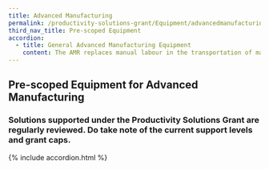 ```yaml
---
title: Advanced Manufacturing
permalink: /productivity-solutions-grant/Equipment/advancedmanufacturing/
third_nav_title: Pre-scoped Equipment
accordion:
  - title: General Advanced Manufacturing Equipment
    content: The AMR replaces manual labour in the transportation of materials and semi/fully completed products around the factory floor during production process. As a collaborative robot for automated internal transportation, AMR comes with autonomous functions to identify obstacles and navigate around factory floor without need for markers or coming to a complete stop for an extended period. Grant support80% of cost of equipment, up to $30,000 grantPurchase of pre-owned/used equipment not supportable<br/><br/><a href='/productivity-solutions-grant/solutionrepo/solution27' target='_blank'>Autonomous Mobile Robot</a><br/><br/><br/>A probing system consists of the following attached to CNC machining centerWork Piece Touch Probe Work piece measurement/referencing Tool Setting Probe Tool setting, length, radius, breakage detectionSoftware Creates measurement program for probes on standard geometries and free-form surfaces, generates QC alerts and reportsImplementation Equipment configuration, trainingGrant support 80% of cost of probing system, up to $30,000 grant cap<br/><br/><a href='/productivity-solutions-grant/solutionrepo/solution94' target='_blank'>Probing System</a><br/>
---
```


## Pre-scoped Equipment for Advanced Manufacturing

### Solutions supported under the Productivity Solutions Grant are regularly reviewed. Do take note of the current support levels and grant caps.

{% include accordion.html %}

